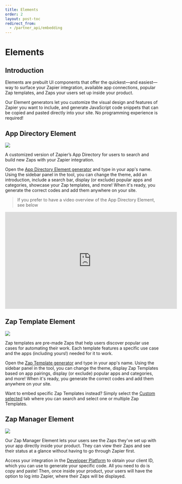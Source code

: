 ```yaml
---
title: Elements
order: 2
layout: post-toc
redirect_from: 
  - /partner_api/embedding
---
```


# Elements

## Introduction
Elements are prebuilt UI components that offer the quickest—and easiest—way to surface your Zapier integration, available app connections, popular Zap templates, and Zaps your users set up inside your product. 

Our Element generators let you customize the visual design and features of Zapier you want to include, and generate JavaScript code snippets that can be copied and pasted directly into your site. No programming experience is required!

## App Directory Element
![](https://cdn.zappy.app/a9a9f75aedac153d83ec45f6b08dd3a5.png)

A customized version of Zapier’s App Directory for users to search and build new Zaps with your Zapier integration. 

Open the [App Directory Element generator](https://zapier.com/partner/embed/app-directory/create) and type in your app's name. Using the sidebar panel in the tool, you can change the theme, add an introduction, include a search bar, display (or exclude) popular apps and categories, showcase your Zap templates, and more! When it's ready, you generate the correct codes and add them anywhere on your site. 

> If you prefer to have a video overview of the App Directory Element, see below
<iframe width="560" height="315" src="https://www.youtube.com/embed/4-SkPIV1L84" title="Embedding the App Directory element video player" frameborder="0" allow="accelerometer; autoplay; clipboard-write; encrypted-media; gyroscope; picture-in-picture" allowfullscreen></iframe>

## Zap Template Element

![](https://cdn.zappy.app/6b01c4a5207f60d90b41d7de22fefa74.png)

Zap templates are pre-made Zaps that help users discover popular use cases for automating their work. Each template features a specific use case and the apps (including yours!) needed for it to work.

Open the [Zap Template generator](https://zapier.com/partner/embed/zap-templates/create#type=popular) and type in your app's name. Using the sidebar panel in the tool, you can change the theme, display Zap Templates based on app pairings, display (or exclude) popular apps and categories, and more! When it's ready, you generate the correct codes and add them anywhere on your site. 

Want to embed specific Zap Templates instead? Simply select the [Custom selected](https://zapier.com/partner/embed/zap-templates/create#type=custom) tab where you can search and select one or multiple Zap Templates.

## Zap Manager Element
![](https://zapier.com/partner/_next/image?url=%2Fpartner%2Fimg%2Fzap-manager%2Fpreview2-dark-large.png&w=1920&q=75)

Our Zap Manager Element lets your users see the Zaps they've set up with your app directly inside your product. They can view their Zaps and see their status at a glance without having to go through Zapier first.

Access your integration in the [Developer Platform](https://developer.zapier.com/) to obtain your client ID, which you can use to generate your specific code. All you need to do is copy and paste! Then, once inside your product, your users will have the option to log into Zapier, where their Zaps will be displayed. 
